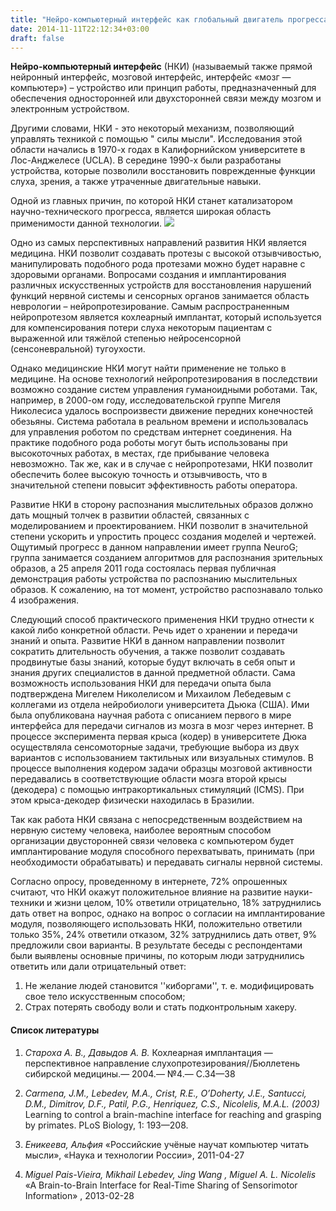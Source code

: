 ```yaml
---
title: "Нейро-компьютерный интерфейс как глобальный двигатель прогресса"
date: 2014-11-11T22:12:34+03:00
draft: false
---
```


**Нейро-компьютерный интерфейс** (НКИ) (называемый также прямой нейронный интерфейс, мозговой интерфейс, интерфейс «мозг — компьютер») – устройство или принцип работы, предназначенный для обеспечения односторонней или двухсторонней связи между мозгом и электронным устройством.

Другими словами, НКИ - это некоторый механизм, позволяющий управлять техникой с помощью " силы мысли". Исследования этой области  начались в 1970-х годах в Калифорнийском университете в Лос-Анджелесе (UCLA). В середине 1990-х были разработаны устройства, которые позволили восстановить поврежденные функции слуха, зрения, а также утраченные двигательные навыки.

Одной из главных причин, по которой НКИ станет катализатором научно-технического прогресса, является широкая область применимости данной технологии.
 ![](/assets/brain.jpg)

Одно из самых перспективных направлений развития НКИ является медицина. НКИ позволит создавать протезы с высокой отзывчивостью, манипулировать подобного рода протезами можно будет наравне с здоровыми органами. Вопросами создания и имплантирования различных искусственных устройств для восстановления нарушений функций нервной системы и сенсорных органов занимается область неврологии –  нейропротезирование. Самым распространенным нейропротезом является кохлеарный имплантат, который используется для компенсирования потери слуха некоторым пациентам с выраженной или тяжёлой степенью нейросенсорной (сенсоневральной) тугоухости. 

Однако медицинские НКИ могут найти применение не только в медицине. На основе технологий нейропротезирования в последствии возможно создание систем управления гуманоидными роботами. Так, например, в 2000-ом году, исследовательской  группе Мигеля Николесиса удалось воспроизвести движение передних конечностей обезьяны. Система работала в реальном времени и использовалась для управления роботом по средствам интернет соединения. На практике  подобного рода роботы могут быть использованы при высокоточных работах, в местах, где прибывание человека невозможно. Так же, как и в случае с нейропротезами, НКИ позволит обеспечить более высокую точность и отзывчивость, что в значительной степени повысит эффективность работы оператора.

Развитие НКИ в сторону распознания мыслительных образов должно дать мощный толчек в развитии областей, связанных с моделированием и проектированием. НКИ позволит в значительной степени ускорить и упростить процесс создания моделей и чертежей. Ощутимый прогресс в данном направлении имеет группа NeuroG; группа занимается созданием алгоритмов для распознания зрительных образов, а 25 апреля 2011 года состоялась первая публичная демонстрация работы устройства по распознанию мыслительных образов. К сожалению, на тот момент, устройство распознавало только 4 изображения.
 	
Следующий способ практического применения НКИ трудно отнести к какой либо конкретной области. Речь идет о хранении и передачи знаний и опыта. Развитие НКИ в данном направлении позволит сократить длительность обучения, а также позволит создавать продвинутые базы знаний, которые будут включать в себя опыт и знания других специалистов в данной предметной области. Сама возможность использования НКИ для передачи опыта была подтверждена Мигелем Николелисом и Михаилом Лебедевым с коллегами из отдела нейробиологи университета Дьюка (США). Ими была опубликована научная работа с описанием первого в мире интерфейса для передачи сигналов из мозга в мозг через интернет. В процессе эксперимента первая крыса (кодер) в университете Дюка осуществляла сенсомоторные задачи, требующие выбора из двух вариантов с использованием тактильных или визуальных стимулов. В процессе выполнения кодером задачи образцы мозговой активности передавались в соответствующие области мозга второй крысы (декодера) с помощью интракортикальных стимуляций (ICMS). При этом крыса-декодер физически находилась в Бразилии.

Так как работа НКИ связана с непосредственным воздействием на нервную систему человека, наиболее вероятным способом организации двусторонней связи человека с компьютером будет имплантирование модуля способного перехватывать, принимать (при необходимости обрабатывать) и передавать сигналы нервной системы.
	
Согласно опросу, проведенному в интернете, 72% опрошенных считают, что НКИ окажут положительное влияние на развитие науки-техники и жизни  целом, 10% ответили отрицательно, 18% затруднились дать ответ на вопрос, однако на вопрос о согласии на имплантирование модуля, позволяющего использовать НКИ, положительно ответили только 35%, 24% ответили отказом, 32% затруднились дать ответ, 9% предложили свои варианты. В результате беседы с респондентами были выявлены основные причины, по которым люди затруднились ответить или дали отрицательный ответ:


1. Не желание людей становится ''киборгами'', т. е. модифицировать свое тело искусственным способом;
2. Страх потерять свободу воли и стать подконтрольным хакеру.



#### Список литературы

1. *Староха А. В., Давыдов А. В.* Кохлеарная имплантация — перспективное направление слухопротезирования//Бюллетень сибирской медицины.— 2004.— №4.— С.34—38


2. *Carmena, J.M., Lebedev, M.A., Crist, R.E., O’Doherty, J.E., Santucci, D.M., Dimitrov, D.F., Patil, P.G., Henriquez, C.S., Nicolelis, M.A.L. (2003)* Learning to control a brain-machine interface for reaching and grasping by primates. PLoS Biology, 1: 193—208.
3. *Еникеева, Альфия* «Российские учёные научат компьютер читать мысли», «Наука и технологии России»,  2011-04-27 

4. *Miguel Pais-Vieira, Mikhail Lebedev, Jing Wang , Miguel A. L. Nicolelis* «A Brain-to-Brain Interface for Real-Time Sharing of Sensorimotor Information» , 2013-02-28
